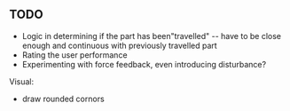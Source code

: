 ## TODO

- Logic in determining if the part has been"travelled" -- have to be close enough and continuous with previously travelled part
- Rating the user performance
- Experimenting with force feedback, even introducing disturbance?



Visual:

- draw rounded cornors



